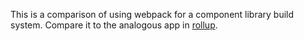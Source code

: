This is a comparison of using webpack for a component library build system. Compare it to the analogous app in [rollup](https://github.com/eyeyellow/rollup_hello_world_poc).
